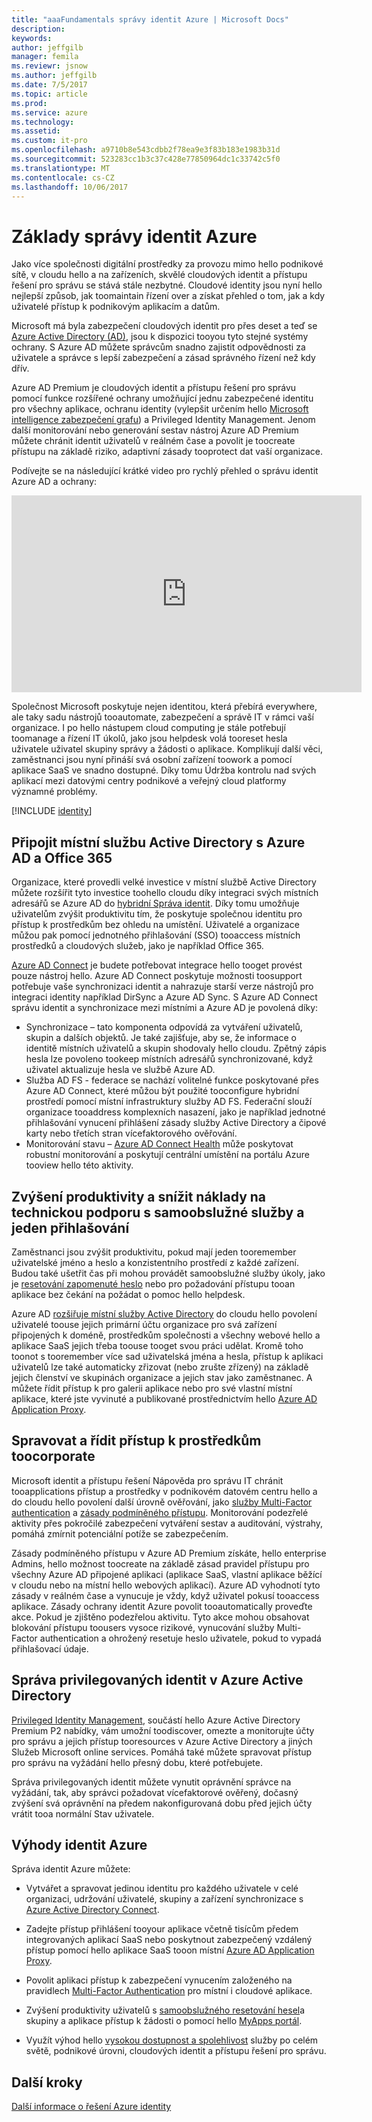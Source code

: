 ```yaml
---
title: "aaaFundamentals správy identit Azure | Microsoft Docs"
description: 
keywords: 
author: jeffgilb
manager: femila
ms.reviewr: jsnow
ms.author: jeffgilb
ms.date: 7/5/2017
ms.topic: article
ms.prod: 
ms.service: azure
ms.technology: 
ms.assetid: 
ms.custom: it-pro
ms.openlocfilehash: a9710b8e543cdbb2f78ea9e3f83b183e1983b31d
ms.sourcegitcommit: 523283cc1b3c37c428e77850964dc1c33742c5f0
ms.translationtype: MT
ms.contentlocale: cs-CZ
ms.lasthandoff: 10/06/2017
---
```

# <a name="fundamentals-of-azure-identity-management"></a>Základy správy identit Azure
Jako více společnosti digitální prostředky za provozu mimo hello podnikové sítě, v cloudu hello a na zařízeních, skvělé cloudových identit a přístupu řešení pro správu se stává stále nezbytné. Cloudové identity jsou nyní hello nejlepší způsob, jak toomaintain řízení over a získat přehled o tom, jak a kdy uživatelé přístup k podnikovým aplikacím a datům.

Microsoft má byla zabezpečení cloudových identit pro přes deset a teď se [Azure Active Directory (AD)](https://docs.microsoft.com/azure/active-directory/active-directory-editions), jsou k dispozici tooyou tyto stejné systémy ochrany. S Azure AD můžete správcům snadno zajistit odpovědnosti za uživatele a správce s lepší zabezpečení a zásad správného řízení než kdy dřív.

Azure AD Premium je cloudových identit a přístupu řešení pro správu pomocí funkce rozšířené ochrany umožňující jednu zabezpečené identitu pro všechny aplikace, ochranu identity (vylepšit určením hello [Microsoft intelligence zabezpečení grafu](https://www.microsoft.com/en-us/security/intelligence)) a Privileged Identity Management. Jenom další monitorování nebo generování sestav nástroj Azure AD Premium můžete chránit identit uživatelů v reálném čase a povolit je toocreate přístupu na základě riziko, adaptivní zásady tooprotect dat vaší organizace.

Podívejte se na následující krátké video pro rychlý přehled o správu identit Azure AD a ochrany:
<iframe width="560" height="315" src="https://www.youtube.com/embed/9LGIJ2-FKIM" frameborder="0" allowfullscreen></iframe>

Společnost Microsoft poskytuje nejen identitou, která přebírá everywhere, ale taky sadu nástrojů tooautomate, zabezpečení a správě IT v rámci vaší organizace. I po hello nástupem cloud computing je stále potřebují toomanage a řízení IT úkolů, jako jsou helpdesk volá tooreset hesla uživatele uživatel skupiny správy a žádosti o aplikace. Komplikují další věci, zaměstnanci jsou nyní přináší svá osobní zařízení toowork a pomocí aplikace SaaS ve snadno dostupné. Díky tomu Údržba kontrolu nad svých aplikací mezi datovými centry podnikové a veřejný cloud platformy významné problémy.

[!INCLUDE [identity](../../includes/azure-ad-licenses.md)]

## <a name="connect-on-premises-active-directory-with-azure-ad-and-office-365"></a>Připojit místní službu Active Directory s Azure AD a Office 365
Organizace, které provedli velké investice v místní službě Active Directory můžete rozšířit tyto investice toohello cloudu díky integraci svých místních adresářů se Azure AD do [hybridní Správa identit](https://docs.microsoft.com/azure/active-directory/active-directory-hybrid-identity-design-considerations-overview). Díky tomu umožňuje uživatelům zvýšit produktivitu tím, že poskytuje společnou identitu pro přístup k prostředkům bez ohledu na umístění. Uživatelé a organizace můžou pak pomocí jednotného přihlašování (SSO) tooaccess místních prostředků a cloudových služeb, jako je například Office 365.

[Azure AD Connect](https://docs.microsoft.com/azure/active-directory/connect/active-directory-aadconnect) je budete potřebovat integrace hello tooget provést pouze nástroj hello. Azure AD Connect poskytuje možnosti toosupport potřebuje vaše synchronizaci identit a nahrazuje starší verze nástrojů pro integraci identity například DirSync a Azure AD Sync. S Azure AD Connect správu identit a synchronizace mezi místními a Azure AD je povolená díky:

- Synchronizace – tato komponenta odpovídá za vytváření uživatelů, skupin a dalších objektů. Je také zajišťuje, aby se, že informace o identitě místních uživatelů a skupin shodovaly hello cloudu. Zpětný zápis hesla lze povoleno tookeep místních adresářů synchronizované, když uživatel aktualizuje hesla ve službě Azure AD.
- Služba AD FS - federace se nachází volitelné funkce poskytované přes Azure AD Connect, které můžou být použité tooconfigure hybridní prostředí pomocí místní infrastruktury služby AD FS. Federační slouží organizace tooaddress komplexních nasazení, jako je například jednotné přihlašování vynucení přihlášení zásady služby Active Directory a čipové karty nebo třetích stran vícefaktorového ověřování.
- Monitorování stavu – [Azure AD Connect Health](https://docs.microsoft.com/azure/active-directory/connect-health/active-directory-aadconnect-health) může poskytovat robustní monitorování a poskytují centrální umístění na portálu Azure tooview hello této aktivity.

## <a name="increase-productivity-and-reduce-helpdesk-costs-with-self-service-and-single-sign-on-experiences"></a>Zvýšení produktivity a snížit náklady na technickou podporu s samoobslužné služby a jeden přihlašování

Zaměstnanci jsou zvýšit produktivitu, pokud mají jeden tooremember uživatelské jméno a heslo a konzistentního prostředí z každé zařízení. Budou také ušetřit čas při mohou provádět samoobslužné služby úkoly, jako je [resetování zapomenuté heslo](https://docs.microsoft.com/azure/active-directory/active-directory-passwords) nebo pro požadování přístupu tooan aplikace bez čekání na požádat o pomoc hello helpdesk.

Azure AD [rozšiřuje místní služby Active Directory](https://docs.microsoft.com/azure/active-directory/connect/active-directory-aadconnect) do cloudu hello povolení uživatelé toouse jejich primární účtu organizace pro svá zařízení připojených k doméně, prostředkům společnosti a všechny webové hello a aplikace SaaS jejich třeba toouse tooget svou práci udělat. Kromě toho toonot s tooremember více sad uživatelská jména a hesla, přístup k aplikaci uživatelů lze také automaticky zřizovat (nebo zrušte zřízený) na základě jejich členství ve skupinách organizace a jejich stav jako zaměstnanec. A můžete řídit přístup k pro galerii aplikace nebo pro své vlastní místní aplikace, které jste vyvinuté a publikované prostřednictvím hello [Azure AD Application Proxy](https://docs.microsoft.com/azure/active-directory/active-directory-application-proxy-get-started).

## <a name="manage-and-control-access-toocorporate-resources"></a>Spravovat a řídit přístup k prostředkům toocorporate
Microsoft identit a přístupu řešení Nápověda pro správu IT chránit tooapplications přístup a prostředky v podnikovém datovém centru hello a do cloudu hello povolení další úrovně ověřování, jako [služby Multi-Factor authentication](https://docs.microsoft.com/azure/multi-factor-authentication/multi-factor-authentication-whats-next) a [zásady podmíněného přístupu](https://docs.microsoft.com/azure/active-directory/active-directory-conditional-access-azure-portal). Monitorování podezřelé aktivity přes pokročilé zabezpečení vytváření sestav a auditování, výstrahy, pomáhá zmírnit potenciální potíže se zabezpečením.

Zásady podmíněného přístupu v Azure AD Premium získáte, hello enterprise Admins, hello možnost toocreate na základě zásad pravidel přístupu pro všechny Azure AD připojené aplikaci (aplikace SaaS, vlastní aplikace běžící v cloudu nebo na místní hello webových aplikací). Azure AD vyhodnotí tyto zásady v reálném čase a vynucuje je vždy, když uživatel pokusí tooaccess aplikace. Zásady ochrany identit Azure povolit tooautomatically proveďte akce. Pokud je zjištěno podezřelou aktivitu. Tyto akce mohou obsahovat blokování přístupu toousers vysoce rizikové, vynucování služby Multi-Factor authentication a ohrožený resetuje heslo uživatele, pokud to vypadá přihlašovací údaje.


## <a name="azure-active-directory-privileged-identity-management"></a>Správa privilegovaných identit v Azure Active Directory

[Privileged Identity Management](https://docs.microsoft.com/azure/active-directory/active-directory-privileged-identity-management-getting-started), součástí hello Azure Active Directory Premium P2 nabídky, vám umožní toodiscover, omezte a monitorujte účty pro správu a jejich přístup tooresources v Azure Active Directory a jiných Služeb Microsoft online services. Pomáhá také můžete spravovat přístup pro správu na vyžádání hello přesný dobu, které potřebujete.

Správa privilegovaných identit můžete vynutit oprávnění správce na vyžádání, tak, aby správci požadovat vícefaktorové ověřený, dočasný zvýšení svá oprávnění na předem nakonfigurovaná dobu před jejich účty vrátit tooa normální Stav uživatele.

## <a name="benefits-of-azure-identity"></a>Výhody identit Azure

Správa identit Azure můžete:

-   Vytvářet a spravovat jedinou identitu pro každého uživatele v celé organizaci, udržování uživatelé, skupiny a zařízení synchronizace s [Azure Active Directory Connect](https://docs.microsoft.com/azure/active-directory/connect/active-directory-aadconnect).

-   Zadejte přístup přihlášení tooyour aplikace včetně tisícům předem integrovaných aplikací SaaS nebo poskytnout zabezpečený vzdálený přístup pomocí hello aplikace SaaS tooon místní [Azure AD Application Proxy](https://docs.microsoft.com/azure/active-directory/active-directory-application-proxy-get-started).

-   Povolit aplikaci přístup k zabezpečení vynucením založeného na pravidlech [Multi-Factor Authentication](https://docs.microsoft.com/azure/multi-factor-authentication/multi-factor-authentication-whats-next) pro místní i cloudové aplikace.

-   Zvýšení produktivity uživatelů s [samoobslužného resetování hesel](https://docs.microsoft.com/azure/active-directory/active-directory-passwords)a skupiny a aplikace přístup k žádosti o pomocí hello [MyApps portál](https://docs.microsoft.com/azure/active-directory/active-directory-saas-access-panel-user-help).

-   Využít výhod hello [vysokou dostupnost a spolehlivost](https://docs.microsoft.com/azure/architecture/resiliency/high-availability-azure-applications) služby po celém světě, podnikové úrovni, cloudových identit a přístupu řešení pro správu.

## <a name="next-steps"></a>Další kroky
[Další informace o řešení Azure identity](https://docs.microsoft.com/azure/active-directory/understand-azure-identity-solutions)